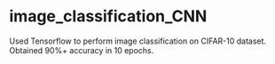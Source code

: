 # image_classification_CNN
Used Tensorflow to perform image classification on CIFAR-10 dataset. Obtained 90%+ accuracy in 10 epochs.
